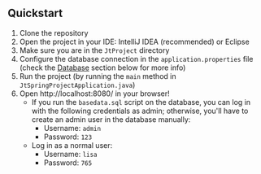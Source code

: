   
## Quickstart

1. Clone the repository
2. Open the project in your IDE: IntelliJ IDEA (recommended) or Eclipse
3. Make sure you are in the `JtProject` directory
4. Configure the database connection in the `application.properties` file (check the [Database](#database) section below for more info)
5. Run the project (by running the `main` method in `JtSpringProjectApplication.java`)
6. Open http://localhost:8080/ in your browser!
   * If you run the `basedata.sql` script on the database, you can log in with the following credentials as admin; otherwise, you'll have to create an admin user in the database manually:
     * Username: `admin`
     * Password: `123`
   * Log in as a normal user:
     * Username: `lisa`
     * Password: `765`


